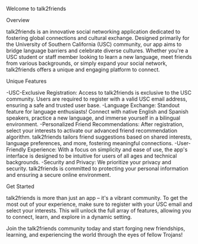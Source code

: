 Welcome to talk2friends

Overview

talk2friends is an innovative social networking application dedicated to fostering global connections and cultural exchange. Designed primarily for the University of Southern California (USC) community, our app aims to bridge language barriers and celebrate diverse cultures. Whether you're a USC student or staff member looking to learn a new language, meet friends from various backgrounds, or simply expand your social network, talk2friends offers a unique and engaging platform to connect.

Unique Features

-USC-Exclusive Registration: Access to talk2friends is exclusive to the USC community. Users are required to register with a valid USC email address, ensuring a safe and trusted user base.
-Language Exchange: Standout feature for language enthusiasts! Connect with native English and Spanish speakers, practice a new language, and immerse yourself in a bilingual environment.
-Personalized Friend Recommendations: After registration, select your interests to activate our advanced friend recommendation algorithm. talk2friends tailors friend suggestions based on shared interests, language preferences, and more, fostering meaningful connections.
-User-Friendly Experience: With a focus on simplicity and ease of use, the app's interface is designed to be intuitive for users of all ages and technical backgrounds.
-Security and Privacy: We prioritize your privacy and security. talk2friends is committed to protecting your personal information and ensuring a secure online environment.

Get Started

talk2friends is more than just an app – it's a vibrant community. To get the most out of your experience, make sure to register with your USC email and select your interests. This will unlock the full array of features, allowing you to connect, learn, and explore in a dynamic setting.

Join the talk2friends community today and start forging new friendships, learning, and experiencing the world through the eyes of fellow Trojans!
